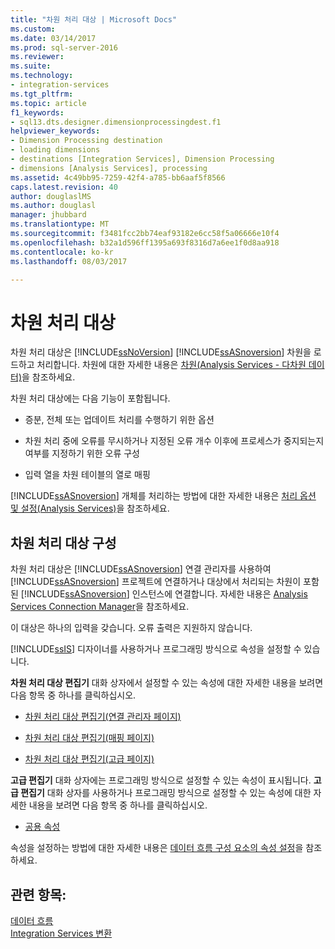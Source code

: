```yaml
---
title: "차원 처리 대상 | Microsoft Docs"
ms.custom: 
ms.date: 03/14/2017
ms.prod: sql-server-2016
ms.reviewer: 
ms.suite: 
ms.technology:
- integration-services
ms.tgt_pltfrm: 
ms.topic: article
f1_keywords:
- sql13.dts.designer.dimensionprocessingdest.f1
helpviewer_keywords:
- Dimension Processing destination
- loading dimensions
- destinations [Integration Services], Dimension Processing
- dimensions [Analysis Services], processing
ms.assetid: 4c49bb95-7259-42f4-a785-bb6aaf5f8566
caps.latest.revision: 40
author: douglaslMS
ms.author: douglasl
manager: jhubbard
ms.translationtype: MT
ms.sourcegitcommit: f3481fcc2bb74eaf93182e6cc58f5a06666e10f4
ms.openlocfilehash: b32a1d596ff1395a693f8316d7a6ee1f0d8aa918
ms.contentlocale: ko-kr
ms.lasthandoff: 08/03/2017

---
```

# <a name="dimension-processing-destination"></a>차원 처리 대상
  차원 처리 대상은 [!INCLUDE[ssNoVersion](../../includes/ssnoversion-md.md)] [!INCLUDE[ssASnoversion](../../includes/ssasnoversion-md.md)] 차원을 로드하고 처리합니다. 차원에 대한 자세한 내용은 [차원&#40;Analysis Services - 다차원 데이터&#41;](../../analysis-services/multidimensional-models-olap-logical-dimension-objects/dimensions-analysis-services-multidimensional-data.md)을 참조하세요.  
  
 차원 처리 대상에는 다음 기능이 포함됩니다.  
  
-   증분, 전체 또는 업데이트 처리를 수행하기 위한 옵션  
  
-   차원 처리 중에 오류를 무시하거나 지정된 오류 개수 이후에 프로세스가 중지되는지 여부를 지정하기 위한 오류 구성  
  
-   입력 열을 차원 테이블의 열로 매핑  
  
 [!INCLUDE[ssASnoversion](../../includes/ssasnoversion-md.md)] 개체를 처리하는 방법에 대한 자세한 내용은 [처리 옵션 및 설정&#40;Analysis Services&#41;](../../analysis-services/multidimensional-models/processing-options-and-settings-analysis-services.md)을 참조하세요.  
  
## <a name="configuration-of-the-dimension-processing-destination"></a>차원 처리 대상 구성  
 차원 처리 대상은 [!INCLUDE[ssASnoversion](../../includes/ssasnoversion-md.md)] 연결 관리자를 사용하여 [!INCLUDE[ssASnoversion](../../includes/ssasnoversion-md.md)] 프로젝트에 연결하거나 대상에서 처리되는 차원이 포함된 [!INCLUDE[ssASnoversion](../../includes/ssasnoversion-md.md)] 인스턴스에 연결합니다. 자세한 내용은 [Analysis Services Connection Manager](../../integration-services/connection-manager/analysis-services-connection-manager.md)을 참조하세요.  
  
 이 대상은 하나의 입력을 갖습니다. 오류 출력은 지원하지 않습니다.  
  
 [!INCLUDE[ssIS](../../includes/ssis-md.md)] 디자이너를 사용하거나 프로그래밍 방식으로 속성을 설정할 수 있습니다.  
  
 **차원 처리 대상 편집기** 대화 상자에서 설정할 수 있는 속성에 대한 자세한 내용을 보려면 다음 항목 중 하나를 클릭하십시오.  
  
-   [차원 처리 대상 편집기&#40;연결 관리자 페이지&#41;](../../integration-services/data-flow/dimension-processing-destination-editor-connection-manager-page.md)  
  
-   [차원 처리 대상 편집기&#40;매핑 페이지&#41;](../../integration-services/data-flow/dimension-processing-destination-editor-mappings-page.md)  
  
-   [차원 처리 대상 편집기&#40;고급 페이지&#41;](../../integration-services/data-flow/dimension-processing-destination-editor-advanced-page.md)  
  
 **고급 편집기** 대화 상자에는 프로그래밍 방식으로 설정할 수 있는 속성이 표시됩니다. **고급 편집기** 대화 상자를 사용하거나 프로그래밍 방식으로 설정할 수 있는 속성에 대한 자세한 내용을 보려면 다음 항목 중 하나를 클릭하십시오.  
  
-   [공용 속성](http://msdn.microsoft.com/library/51973502-5cc6-4125-9fce-e60fa1b7b796)  
  
 속성을 설정하는 방법에 대한 자세한 내용은 [데이터 흐름 구성 요소의 속성 설정](../../integration-services/data-flow/set-the-properties-of-a-data-flow-component.md)을 참조하세요.  
  
## <a name="see-also"></a>관련 항목:  
 [데이터 흐름](../../integration-services/data-flow/data-flow.md)   
 [Integration Services 변환](../../integration-services/data-flow/transformations/integration-services-transformations.md)  
  
  
